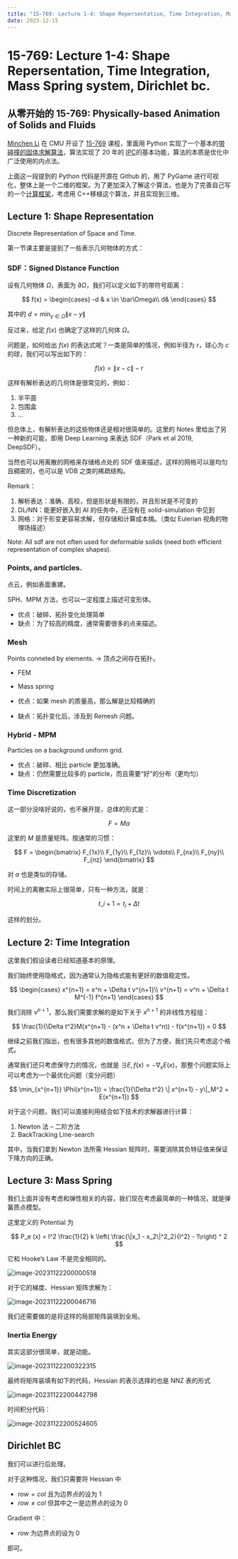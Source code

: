 ```yaml
---
title: "15-769: Lecture 1-4: Shape Repersentation, Time Integration, Mass Spring system, Dirichlet bc."
date: 2023-12-15
---
```


# 15-769: Lecture 1-4: Shape Repersentation, Time Integration, Mass Spring system, Dirichlet bc.

## 从零开始的 15-769: Physically-based Animation of Solids and Fluids

[Minchen Li](https://www.cs.cmu.edu/~minchenl/) 在 CMU 开设了 [15-769](https://www.cs.cmu.edu/~15769-f23/) 课程，里面用 Python 实现了一个基本的[带碰撞的固体求解算法](https://github.com/liminchen/solid-sim-tutorial/tree/main)，算法实现了 20 年的 [IPC](https://dl.acm.org/doi/abs/10.1145/3386569.3392425)的基本功能，算法的本质是优化中广泛使用的内点法。

上面这一段提到的 Python 代码是开源在 Github 的，用了 PyGame 进行可视化，整体上是一个二维的框架。为了更加深入了解这个算法，也是为了完善自己写的一个[计算框架](https://github.com/adversarr/axes)，考虑用 C++移植这个算法，并且实现到三维。

## Lecture 1: Shape Representation

Discrete Representation of Space and Time.

第一节课主要是提到了一些表示几何物体的方式：

### SDF：Signed Distance Function

设有几何物体 $\Omega$，表面为 $\partial \Omega$，我们可以定义如下的带符号距离：

$$
f(x) = \begin{cases}
  -d & x \in \bar\Omega\\
  d&
\end{cases}
$$

其中的 $d = \min_{y\in \bar\Omega} \| x - y\|$

反过来，给定 $f(x)$ 也确定了这样的几何体 $\Omega$。

问题是，如何给出 $f(x)$ 的表达式呢？一类是简单的情况，例如半径为 $r$，球心为 $c$ 的球，我们可以写出如下的：

$$ f(x) = \| x - c \| - r $$

这样有解析表达的几何体是很常见的，例如：

1. 半平面
2. 包围盒
3. ...

但总体上，有解析表达的这些物体还是相对很简单的。这里的 Notes 里给出了另一种新的可能，即用 Deep Learning 来表达 SDF（Park et al 2019, DeepSDF）。

当然也可以用离散的网格来存储格点处的 SDF 值来描述，这样的网格可以是均匀且稠密的，也可以是 VDB 之类的稀疏结构。

Remark：

1. 解析表达：准确、高校，但是形状是有限的，并且形状是不可变的
2. DL/NN：能更好嵌入到 AI 的任务中，还没有在 solid-simulation 中见到
3. 网格：对于形变更容易求解，但存储和计算成本搞。（类似 Eulerian 视角的物理场描述）

Note: All sdf are not often used for deformable solids (need both efficient representation of complex shapes).

### Points, and particles.

点云，例如表面重建。

SPH、MPM 方法，也可以一定程度上描述可变形体。

- 优点：破碎、拓扑变化处理简单
- 缺点：为了较高的精度，通常需要很多的点来描述。

### Mesh

Points conneted by elements. -> 顶点之间存在拓扑。

- FEM
- Mass spring

- 优点：如果 mesh 的质量高，那么解是比较精确的
- 缺点：拓扑变化后，涉及到 Remesh 问题。

### Hybrid - MPM

Particles on a background uniform grid.

- 优点：破碎、相比 particle 更加准确。
- 缺点：仍然需要比较多的 particle，而且需要“好”的分布（更均匀）

### Time Discretization

这一部分没啥好说的，也不展开提，总体的形式是：

$$ F = M a $$

这里的 $M$ 是质量矩阵。按通常的习惯：

$$
F = \begin{bmatrix}
  F_{1x}\\
  F_{1y}\\
  F_{1z}\\
  \vdots\\
  F_{nx}\\
  F_{ny}\\
  F_{nz}
\end{bmatrix}
$$

对 $a$ 也是类似的存储。

时间上的离散实际上很简单，只有一种方法，就是：

$$ t\_{i+1} = t_i + \Delta t $$

这样的划分。

## Lecture 2: Time Integration

这里我们假设读者已经知道基本的原理。

我们始终使用隐格式，因为通常认为隐格式能有更好的数值稳定性。

$$
\begin{cases}
	x^{n+1} = x^n + \Delta t v^{n+1}\\
	v^{n+1} = v^n + \Delta t M^{-1} f^{n+1}
\end{cases}
$$

我们消除 $v^{n+1}$，那么我们需要求解的是如下关于 $x^{n+1}$ 的非线性方程组：

$$
\frac{1}{\Delta t^2}M(x^{n+1} - (x^n + \Delta t v^n)) - f(x^{n+1}) = 0
$$

继续之前我们指出，也有很多其他的数值格式，但为了方便，我们先只考虑这个格式。

通常我们还只考虑保守力的情况，也就是 $\exists E, f(x) = -\nabla_x E(x)$，那整个问题实际上可以考虑为一个最优化问题（变分问题）

$$
\min_{x^{n+1}} \Phi(x^{n+1}) = \frac{1}{\Delta t^2} \| x^{n+1} - y\|_M^2 + E(x^{n+1})
$$

对于这个问题，我们可以直接利用结合如下技术的求解器进行计算：

1. Newton 法 – 二阶方法
2. BackTracking Line-search

其中，当我们拿到 Newton 法所需 Hessian 矩阵时，需要消除其负特征值来保证下降方向的正确。

## Lecture 3: Mass Spring

我们上面并没有考虑和弹性相关的内容，我们现在考虑最简单的一种情况，就是弹簧质点模型。

这里定义的 Potential 为

$$
P_e (x) = l^2 \frac{1}{2} k \left( \frac{\|x_1 - x_2\|^2_2}{l^2} - 1\right) ^ 2
$$

它和 Hooke’s Law 不是完全相同的。

![image-20231122200000518](./media/image-20231122200000518.png)

对于它的梯度、Hessian 矩阵求解为：

![image-20231122200046716](./media//image-20231122200046716.png)

我们还需要做的是将这样的局部矩阵装填到全局。

### Inertia Energy

其实这部分很简单，就是动能。

![image-20231122200322315](./media//image-20231122200322315.png)

最终将矩阵装填有如下的代码，Hessian 的表示选择的也是 NNZ 表的形式

![image-20231122200442798](./media//image-20231122200442798.png)

时间积分代码：

![image-20231122200524605](./media//image-20231122200524605.png)

## Dirichlet BC

我们可以进行后处理。

对于这种情况，我们只需要将 Hessian 中

- $row = col$ 且为边界点的设为 $1$
- $row \ne col$ 但其中之一是边界点的设为 0

Gradient 中：

- $row$ 为边界点的设为 $0$

即可。
